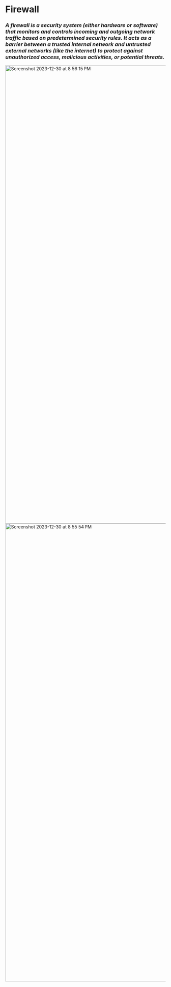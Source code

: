 # Firewall

### _A firewall is a security system (either hardware or software) that monitors and controls incoming and outgoing network traffic based on predetermined security rules. It acts as a barrier between a trusted internal network and untrusted external networks (like the internet) to protect against unauthorized access, malicious activities, or potential threats._

<img width="1440" alt="Screenshot 2023-12-30 at 8 56 15 PM" src="https://github.com/Tushar98644/UniDocX/assets/107763774/00ac71b0-02ef-41c5-81e1-2d0b063caaa4">
<img width="1440" alt="Screenshot 2023-12-30 at 8 55 54 PM" src="https://github.com/Tushar98644/UniDocX/assets/107763774/1846a640-35cb-4e6f-a1df-47e63233f3b8">

